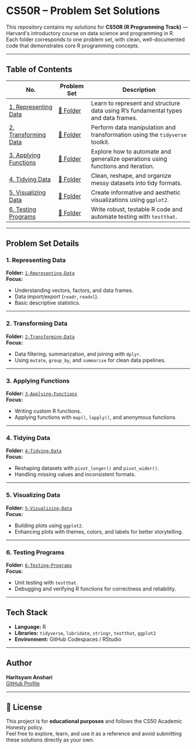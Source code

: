 # CS50R – Problem Set Solutions

This repository contains my solutions for **CS50R (R Programming Track)** — Harvard's introductory course on data science and programming in R.  
Each folder corresponds to one problem set, with clean, well-documented code that demonstrates core R programming concepts.

---

## Table of Contents

| No. | Problem Set | Description |
|-----|--------------|-------------|
| [1. Representing Data](#1--representing-data) | [📂 Folder](./1-Representing-Data) | Learn to represent and structure data using R’s fundamental types and data frames. |
| [2. Transforming Data](#2--transforming-data) | [📂 Folder](./2-Transforming-Data) | Perform data manipulation and transformation using the `tidyverse` toolkit. |
| [3. Applying Functions](#3--applying-functions) | [📂 Folder](./3-Applying-Functions) | Explore how to automate and generalize operations using functions and iteration. |
| [4. Tidying Data](#4--tidying-data) | [📂 Folder](./4-Tidying-Data) | Clean, reshape, and organize messy datasets into tidy formats. |
| [5. Visualizing Data](#5--visualizing-data) | [📂 Folder](./5-Visualizing-Data) | Create informative and aesthetic visualizations using `ggplot2`. |
| [6. Testing Programs](#6--testing-programs) | [📂 Folder](./6-Testing-Programs) | Write robust, testable R code and automate testing with `testthat`. |

---

## Problem Set Details

### 1. Representing Data
**Folder:** [`1-Representing-Data`](./1-Representing-Data)  
**Focus:**  
- Understanding vectors, factors, and data frames.  
- Data import/export (`readr`, `readxl`).  
- Basic descriptive statistics.  

---

### 2. Transforming Data
**Folder:** [`2-Transforming-Data`](./2-Transforming-Data)  
**Focus:**  
- Data filtering, summarization, and joining with `dplyr`.  
- Using `mutate`, `group_by`, and `summarise` for clean data pipelines.  

---

### 3. Applying Functions
**Folder:** [`3-Applying-Functions`](./3-Applying-Functions)  
**Focus:**  
- Writing custom R functions.  
- Applying functions with `map()`, `lapply()`, and anonymous functions.  

---

### 4. Tidying Data
**Folder:** [`4-Tidying-Data`](./4-Tidying-Data)  
**Focus:**  
- Reshaping datasets with `pivot_longer()` and `pivot_wider()`.  
- Handling missing values and inconsistent formats.  

---

### 5. Visualizing Data
**Folder:** [`5-Visualizing-Data`](./5-Visualizing-Data)  
**Focus:**  
- Building plots using `ggplot2`.  
- Enhancing plots with themes, colors, and labels for better storytelling.  

---

### 6. Testing Programs
**Folder:** [`6-Testing-Programs`](./6-Testing-Programs)  
**Focus:**  
- Unit testing with `testthat`.  
- Debugging and verifying R functions for correctness and reliability.  

---

## Tech Stack

- **Language:** R  
- **Libraries:** `tidyverse`, `lubridate`, `stringr`, `testthat`, `ggplot2`  
- **Environment:** GitHub Codespaces / RStudio

---

## Author

**Haritsyam Anshari**  
[GitHub Profile](https://github.com/harits-edu)

---

## 🪪 License
This project is for **educational purposes** and follows the CS50 Academic Honesty policy.  
Feel free to explore, learn, and use it as a reference and avoid submitting these solutions directly as your own.
